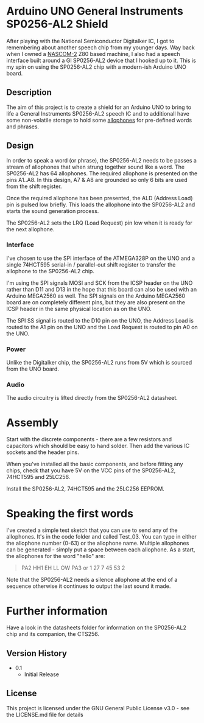 # Arduino UNO General Instruments SP0256-AL2 Shield
After playing with the National Semiconductor Digitalker IC, I got to remembering about another speech chip from my younger days. Way back when I owned a [NASCOM-2](https://en.wikipedia.org/wiki/Nascom) Z80 based machine, I also had a speech interface built around a GI SP0256-AL2 device that I hooked up to it. This is my spin on using the SP0256-AL2 chip with a modern-ish Arduino UNO board.

## Description

The aim of this project is to create a shield for an Arduino UNO to bring to life a General Instruments SP0256-AL2 speech IC and to additionall have some non-volatile storage to hold some [allophones](https://en.wikipedia.org/wiki/Allophone) for pre-defined words and phrases.

## Design

In order to speak a word (or phrase), the SP0256-AL2 needs to be passes a stream of allophones that when strung together sound like a word. The SP0256-AL2 has 64 allophones. The required allophone is presented on the pins A1..A8. In this design, A7 & A8 are grounded so only 6 bits are used from the shift register.

Once the required allophone has been presented, the ALD (Address Load) pin is pulsed low briefly. This loads the allophone into the SP0256-AL2 and starts the sound generation process.

The SP0256-AL2 sets the LRQ (Load Request) pin low when it is ready for the next allophone.

### Interface

I've chosen to use the SPI interface of the ATMEGA328P on the UNO and a single 74HCT595 serial-in / parallel-out shift register to transfer the allophone to the SP0256-AL2 chip.

I'm using the SPI signals MOSI and SCK from the ICSP header on the UNO rather than D11 and D13 in the hope that this board can also be used with an Arduino MEGA2560 as well. The SPI signals on the Arduino MEGA2560 board are on completely different pins, but they are also present on the ICSP header in the same physical location as on the UNO.

The SPI SS signal is routed to the D10 pin on the UNO, the Address Load is routed to the A1 pin on the UNO and the Load Request is routed to pin A0 on the UNO.

### Power

Unlike the Digitalker chip, the SP0256-AL2 runs from 5V which is sourced from the UNO board. 

### Audio

The audio circuitry is lifted directly from the SP0256-AL2 datasheet.

# Assembly

Start with the discrete components - there are a few resistors and capacitors which should be easy to hand solder. Then add the various IC sockets and the header pins.

When you've installed all the basic components, and before fitting any chips, check that you have 5V on the VCC pins of the SP0256-AL2, 74HCT595 and 25LC256.

Install the SP0256-AL2, 74HCT595 and the 25LC256 EEPROM. 

# Speaking the first words

I've created a simple test sketch that you can use to send any of the allophones. It's in the code folder and called Test_03. You can type in either the allophone number (0-63) or the allophone name. Multiple allophones can be generated - simply put a space between each allophone.
 As a start, the allophones for the word "hello" are:
 
> PA2 HH1 EH LL OW PA3     or    1 27 7 45 53 2

Note that the SP0256-AL2 needs a silence allophone at the end of a sequence otherwise it continues to output the last sound it made.

# Further information

Have a look in the datasheets folder for information on the SP0256-AL2 chip and its companion, the CTS256.

## Version History

* 0.1
    * Initial Release

## License

This project is licensed under the GNU General Public License v3.0 - see the LICENSE.md file for details

